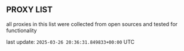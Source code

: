 ## PROXY LIST

all proxies in this list were collected from open sources and tested for functionality

last update: `2025-03-26 20:36:31.849833+00:00` UTC
